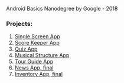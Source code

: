 Android Basics Nanodegree by Google - 2018

### Projects:
1.  [Single Screen App](https://github.com/Berov/GoogleDeveloperChallengeScholarship-AndroidBasics-Nanodegree-2018/tree/master/First)
2. [Score Keeper App]()
3. [Quiz App]()
4. [Musical Structure App]()
5. [Tour Guide App]()
6. [News App, final]()
7. [Inventory App, final]()
